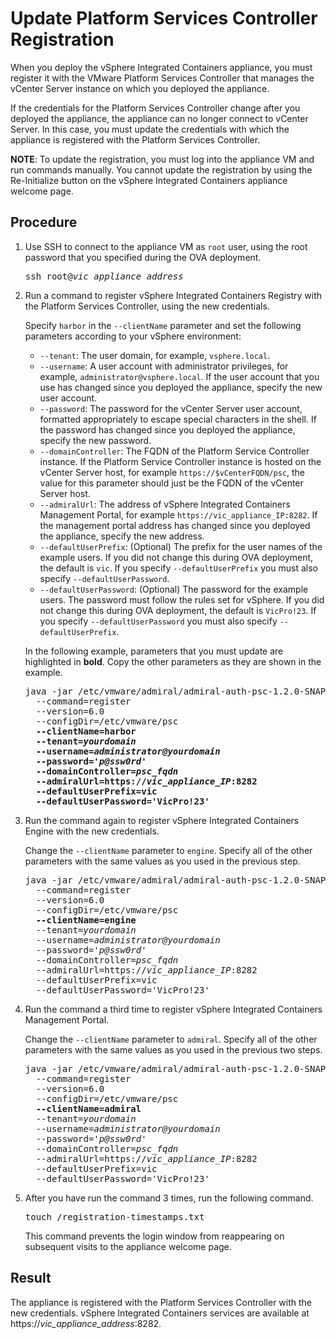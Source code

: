 # Update Platform Services Controller Registration #

When you deploy the vSphere Integrated Containers appliance, you must register it with the VMware Platform Services Controller that manages the vCenter Server instance on which you deployed the appliance.

If the credentials for the Platform Services Controller change after you deployed the appliance, the appliance can no longer connect to vCenter Server. In this case, you must update the credentials with which the appliance is registered with the Platform Services Controller.

**NOTE**: To update the registration, you must log into the appliance VM and run commands manually. You cannot update the registration by using the Re-Initialize button on the vSphere Integrated Containers appliance welcome page.

## Procedure

1. Use SSH to connect to the appliance VM as `root` user, using the root password that you specified during the OVA deployment.

    <pre>ssh root@<i>vic_appliance_address</i></pre>
2. Run a command to register vSphere Integrated Containers Registry with the Platform Services Controller, using the new credentials. 

    Specify `harbor` in the `--clientName` parameter and set the following parameters according to your vSphere environment:

    * `--tenant`: The user domain, for example, `vsphere.local`.
    * `--username`: A user account with administrator privileges, for example, `administrator@vsphere.local`. If the user account that you use has changed since you deployed the appliance, specify the new user account.
    * `--password`: The password for the vCenter Server user account, formatted appropriately to escape special characters in the shell.  If the password has changed since you deployed the appliance, specify the new password.
    * `--domainController`: The FQDN of the Platform Service Controller instance. If the Platform Service Controller instance is hosted on the vCenter Server host, for example `https://$vCenterFQDN/psc`, the value for this parameter should just be the FQDN of the vCenter  Server host.
    * `--admiralUrl`: The address of vSphere Integrated Containers Management Portal, for example `https://vic_appliance_IP:8282`. If the management portal address has changed since you deployed the appliance, specify the new address.
    * `--defaultUserPrefix`: (Optional) The prefix for the user names of the example users. If you did not change this during OVA deployment, the default is `vic`. If you specify `--defaultUserPrefix` you must also specify `--defaultUserPassword`.
    * `--defaultUserPassword`: (Optional) The password for the example users. The password must follow the rules set for vSphere. If you did not change this during OVA deployment, the default is `VicPro!23`. If you specify `--defaultUserPassword` you must also specify `--defaultUserPrefix`.

    In the following example, parameters that you must update are highlighted in **bold**. Copy the other parameters as they are shown in the example.

    <pre>java -jar /etc/vmware/admiral/admiral-auth-psc-1.2.0-SNAPSHOT-command.jar
     --command=register 
     --version=6.0 
     --configDir=/etc/vmware/psc 
     <b>--clientName=harbor
     --tenant=<i>yourdomain</i>
     --username=<i>administrator@yourdomain</i>
     --password='<i>p@ssw0rd</i>'
     --domainController=<i>psc_fqdn</i>
     --admiralUrl=https://<i>vic_appliance_IP</i>:8282
     --defaultUserPrefix=vic
     --defaultUserPassword='VicPro!23'</b>
</pre>

3. Run the command again to register vSphere Integrated Containers Engine with the new credentials.  

    Change the `--clientName` parameter to `engine`. Specify all of the other parameters with the same values as you used in the previous step.

    <pre>java -jar /etc/vmware/admiral/admiral-auth-psc-1.2.0-SNAPSHOT-command.jar
     --command=register 
     --version=6.0 
     --configDir=/etc/vmware/psc 
     <b>--clientName=engine</b>
     --tenant=<i>yourdomain</i>
     --username=<i>administrator@yourdomain</i>
     --password='<i>p@ssw0rd</i>'
     --domainController=<i>psc_fqdn</i>
     --admiralUrl=https://<i>vic_appliance_IP</i>:8282
     --defaultUserPrefix=vic
     --defaultUserPassword='VicPro!23'
</pre>

4. Run the command a third time to register vSphere Integrated Containers Management Portal. 

    Change the `--clientName` parameter to `admiral`. Specify all of the other parameters with the same values as you used in the previous two steps.

    <pre>java -jar /etc/vmware/admiral/admiral-auth-psc-1.2.0-SNAPSHOT-command.jar
     --command=register 
     --version=6.0 
     --configDir=/etc/vmware/psc 
     <b>--clientName=admiral</b>
     --tenant=<i>yourdomain</i>
     --username=<i>administrator@yourdomain</i>
     --password='<i>p@ssw0rd</i>'
     --domainController=<i>psc_fqdn</i>
     --admiralUrl=https://<i>vic_appliance_IP</i>:8282
     --defaultUserPrefix=vic
     --defaultUserPassword='VicPro!23'
</pre>

5. After you have run the command 3 times, run the following command.

    <pre>touch /registration-timestamps.txt</pre>

    This command prevents the login window from reappearing on subsequent visits to the appliance welcome page.

## Result 

The appliance is registered with the Platform Services Controller with the new credentials. vSphere Integrated Containers services are available at https://<i>vic_appliance_address</i>:8282.

